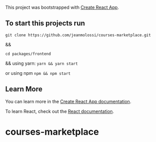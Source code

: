 This project was bootstrapped with [Create React App](https://github.com/facebook/create-react-app).

## To start this projects run

`git clone https://github.com/jeanmolossi/courses-marketplace.git`

&&

`cd packages/frontend`

&&
using yarn:
`yarn && yarn start`

or
using npm
`npm && npm start`

## Learn More

You can learn more in the [Create React App documentation](https://facebook.github.io/create-react-app/docs/getting-started).

To learn React, check out the [React documentation](https://reactjs.org/).

# courses-marketplace
